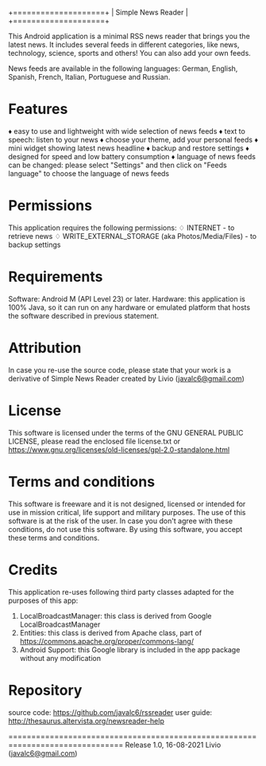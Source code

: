 +====================+
| Simple News Reader |
+====================+

This Android application is a minimal RSS news reader that brings you the latest news. 
It includes several feeds in different categories, like news, technology, science, sports and others! You can also add your own feeds.

News feeds are available in the following languages: German, English, Spanish, French, Italian, Portuguese and Russian.


Features
========
♦ easy to use and lightweight with wide selection of news feeds
♦ text to speech: listen to your news
♦ choose your theme, add your personal feeds
♦ mini widget showing latest news headline
♦ backup and restore settings
♦ designed for speed and low battery consumption
♦ language of news feeds can be changed: please select "Settings" and then click on "Feeds language" to choose the language of news feeds


Permissions
===========
This application requires the following permissions:
♢ INTERNET - to retrieve news
♢ WRITE_EXTERNAL_STORAGE (aka Photos/Media/Files) - to backup settings


Requirements
============
Software: Android M (API Level 23) or later.
Hardware: this application is 100% Java, so it can run on any hardware or emulated platform that hosts the software described in previous statement.


Attribution
===========
In case you re-use the source code, please state that your work is a derivative of Simple News Reader created by Livio (javalc6@gmail.com)


License
=======
This software is licensed under the terms of the GNU GENERAL PUBLIC LICENSE,
please read the enclosed file license.txt or https://www.gnu.org/licenses/old-licenses/gpl-2.0-standalone.html


Terms and conditions
====================
This software is freeware and it is not designed, licensed or intended for use in mission critical, life support and military purposes.
The use of this software is at the risk of the user.
In case you don't agree with these conditions, do not use this software. By using this software, you accept these terms and conditions.


Credits
=======
This application re-uses following third party classes adapted for the purposes of this app:
1) LocalBroadcastManager: this class is derived from Google LocalBroadcastManager
2) Entities: this class is derived from Apache class, part of https://commons.apache.org/proper/commons-lang/
3) Android Support: this Google library is included in the app package without any modification


Repository
==========
source code: https://github.com/javalc6/rssreader
user guide: http://thesaurus.altervista.org/newsreader-help


===============================================================================
Release 1.0, 16-08-2021
Livio (javalc6@gmail.com)